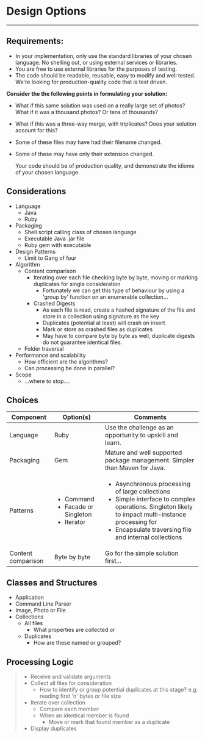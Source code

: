 # Design Options

---
## Requirements:
* In your implementation, only use the standard libraries of your chosen language. No shelling out, or using external services or libraries.
* You are free to use external libraries for the purposes of testing.
* The code should be readable, reusable, easy to modify and well tested. We're looking for production-quality code that is test driven.

**Consider the the following points in formulating your solution:**
* What if this same solution was used on a really large set of photos? What if it was a thousand photos? Or tens of thousands?
* What if this was a three-way merge, with triplicates? Does your solution account for this?
* Some of these files may have had their filename changed.
* Some of these may have only their extension changed.


    Your code should be of production quality, and demonstrate the idioms of your chosen language.
## Considerations
* Language 
    * Java 
    * Ruby 
* Packaging
    * Shell script calling class of chosen language
    * Executable Java .jar file
    * Ruby gem with executable
* Design Patterns
  *  Limit to Gang of four
* Algorithm
  * Content comparison
    * Iterating over each file checking byte by byte, moving or marking duplicates for single consideration
      * Fortunately we can get this type of behaviour by using a 'group by' function on an enumerable collection...  
    * Crashed Digests
      * As each file is read, create a hashed signature of the file and store in a collection using signature as the key
      * Duplicates (potential at least) will crash on insert
      * Mark or store as crashed files as duplicates
      * May have to compare byte by byte as well, duplicate digests do not guarantee identical files.
  * Folder traversal
* Performance and scalability
  * How efficient are the algorithms?
  * Can processing be done in parallel?
* Scope
  * ...where to stop....

## Choices
| Component | Option(s) | Comments |  
| --------  | -----     | --------- |
| Language  | Ruby      | Use the challenge as an opportunity to upskill and learn. |
| Packaging | Gem       | Mature and well supported package management.  Simpler than Maven for Java.  |
| Patterns  | <ul><li>Command</li><li>Facade or Singleton</li><li>Iterator</li></ul> | <ul><li>Asynchronous processing of large collections</li><li>Simple interface to complex operations.  Singleton likely to impact multi-instance processing for </li><li>Encapsulate traversing file and internal collections</li></ul>  |
| Content comparison | Byte by byte  | Go for the simple solution first...  |

## Classes and Structures
* Application 
* Command Line Parser
* Image, Photo or File
* Collections
  * All files
    * What properties are collected or 
  * Duplicates
    * How are these named or grouped?

## Processing Logic
> * Receive and validate arguments
> * Collect all files for consideration
>    *  How to identify or group potential duplicates at this stage? e.g. reading first 'n' bytes or file size 
> * Iterate over collection 
>   * Compare each member
>   * When an identical member is found
>     * Move or mark that found member as a duplicate  
> * Display duplicates
